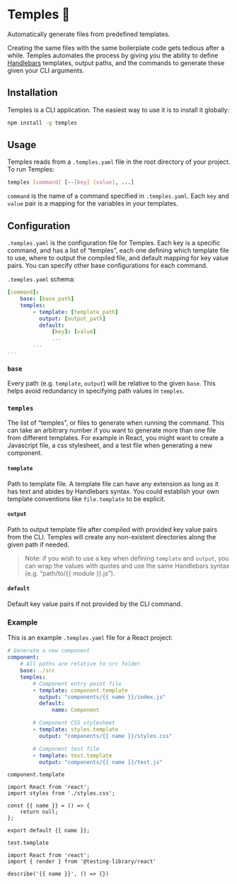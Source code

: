 # **Temples** 🕍
Automatically generate files from predefined templates. 

Creating the same files with the same boilerplate code gets tedious after a while. Temples automates the process by giving you the ability to define [Handlebars](https://handlebarsjs.com/) templates, output paths, and the commands to generate these given your CLI arguments. 

## Installation
Temples is a CLI application. The easiest way to use it is to install it globally:
```bash
npm install -g temples
```

## Usage
Temples reads from a `.temples.yaml` file in the root directory of your project.  To run Temples:
```bash
temples [command] [--[key] [value], ...]
```

`command` is the name of a command specified in `.temples.yaml`.
Each `key` and `value` pair is a mapping for the variables in your templates.

## Configuration
`.temples.yaml` is the configuration file for Temples. Each key is a specific command, and has a list of “temples”, each one defining which template file to use, where to output the compiled file, and default mapping for key value pairs. You can specify other base configurations for each command.

`.temples.yaml`  schema:
```yaml
[command]:
	base: [base_path]
	temples:
		- template: [template_path]
		  output: [output_path]
		  default: 
			  [key]: [value]
			  ...
		...
...
```

### `base`
Every path (e.g. `template`, `output`) will be relative to the given `base`. This helps avoid redundancy in specifying path values in `temples`.

### `temples`
The list of “temples”, or files to generate when running the command. This can take an arbitrary number if you want to generate more than one file from different templates. For example in React, you might want to create a Javascript file, a css stylesheet, and a test file when generating a new component.

#### `template`
Path to template file. A template file can have any extension as long as it has text and abides by Handlebars syntax. You could establish your own template conventions like `file.template` to be explicit.

#### `output`
Path to output template file after compiled with provided key value pairs from the CLI. Temples will create any non-existent directories along the given path if needed.

> Note: if you wish to use a key when defining `template` and `output`, you can wrap the values with quotes and use the same Handlebars syntax (e.g. “path/to/{{ module }}.js”).

#### `default`
Default key value pairs if not provided by the CLI command.

### Example
This is an example `.temples.yaml` file for a React project:

```yaml
# Generate a new component
component:
	# All paths are relative to src folder
	base: ./src
	temples:
		# Component entry point file
		- template: component.template
		  output: "components/{{ name }}/index.js"
		  default: 
			  name: Component

		# Component CSS stylesheet
		- template: styles.template
		  output: "components/{{ name }}/styles.css"

		# Component test file
		- template: test.template
		  output: "components/{{ name }}/test.js"
```

`component.template`
```
import React from 'react';
import styles from './styles.css';

const {{ name }} = () => {
	return null;
};

export default {{ name }};
```

`test.template`
```
import React from 'react';
import { render } from '@testing-library/react'

describe('{{ name }}', () => {})
```
